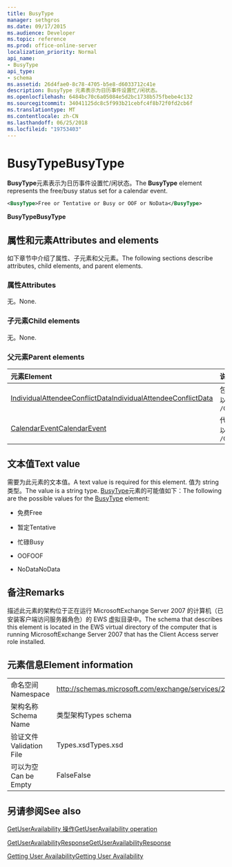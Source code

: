 ```yaml
---
title: BusyType
manager: sethgros
ms.date: 09/17/2015
ms.audience: Developer
ms.topic: reference
ms.prod: office-online-server
localization_priority: Normal
api_name:
- BusyType
api_type:
- schema
ms.assetid: 26d4fae0-8c78-4705-b5e8-d6033712c41e
description: BusyType 元素表示为日历事件设置忙/闲状态。
ms.openlocfilehash: 6484bc70c6a05084e5d2bc1738b575fbebe4c132
ms.sourcegitcommit: 34041125dc8c5f993b21cebfc4f8b72f0fd2cb6f
ms.translationtype: MT
ms.contentlocale: zh-CN
ms.lasthandoff: 06/25/2018
ms.locfileid: "19753403"
---
```

# <a name="busytype"></a><span data-ttu-id="59181-103">BusyType</span><span class="sxs-lookup"><span data-stu-id="59181-103">BusyType</span></span>

<span data-ttu-id="59181-104">**BusyType**元素表示为日历事件设置忙/闲状态。</span><span class="sxs-lookup"><span data-stu-id="59181-104">The **BusyType** element represents the free/busy status set for a calendar event.</span></span> 
  
```xml
<BusyType>Free or Tentative or Busy or OOF or NoData</BusyType>
```

 <span data-ttu-id="59181-105">**BusyType**</span><span class="sxs-lookup"><span data-stu-id="59181-105">**BusyType**</span></span>
## <a name="attributes-and-elements"></a><span data-ttu-id="59181-106">属性和元素</span><span class="sxs-lookup"><span data-stu-id="59181-106">Attributes and elements</span></span>

<span data-ttu-id="59181-107">如下章节中介绍了属性、子元素和父元素。</span><span class="sxs-lookup"><span data-stu-id="59181-107">The following sections describe attributes, child elements, and parent elements.</span></span>
  
### <a name="attributes"></a><span data-ttu-id="59181-108">属性</span><span class="sxs-lookup"><span data-stu-id="59181-108">Attributes</span></span>

<span data-ttu-id="59181-109">无。</span><span class="sxs-lookup"><span data-stu-id="59181-109">None.</span></span>
  
### <a name="child-elements"></a><span data-ttu-id="59181-110">子元素</span><span class="sxs-lookup"><span data-stu-id="59181-110">Child elements</span></span>

<span data-ttu-id="59181-111">无。</span><span class="sxs-lookup"><span data-stu-id="59181-111">None.</span></span>
  
### <a name="parent-elements"></a><span data-ttu-id="59181-112">父元素</span><span class="sxs-lookup"><span data-stu-id="59181-112">Parent elements</span></span>

|<span data-ttu-id="59181-113">**元素**</span><span class="sxs-lookup"><span data-stu-id="59181-113">**Element**</span></span>|<span data-ttu-id="59181-114">**说明**</span><span class="sxs-lookup"><span data-stu-id="59181-114">**Description**</span></span>|
|:-----|:-----|
|[<span data-ttu-id="59181-115">IndividualAttendeeConflictData</span><span class="sxs-lookup"><span data-stu-id="59181-115">IndividualAttendeeConflictData</span></span>](individualattendeeconflictdata.md) <br/> |<span data-ttu-id="59181-116">包含用户或联系人的忙/闲信息建议的会议时间时将发生时间窗口的状态。</span><span class="sxs-lookup"><span data-stu-id="59181-116">Contains a user's or contact's free/busy status for a time window that occurs at the same time as the suggested meeting time.</span></span>  <br/> <span data-ttu-id="59181-117">以下是此元素的 XPath 表达式：</span><span class="sxs-lookup"><span data-stu-id="59181-117">The following is the XPath expression to this element:</span></span>  <br/>  `/GetUserAvailabilityResponse/SuggestionsResponse/SuggestionDayResultArray/SuggestionDayResult[i]/SuggestionArray/Suggestion[i]/AttendeeConflictDataArray/IndividualAttendeeConflictData` <br/> |
|[<span data-ttu-id="59181-118">CalendarEvent</span><span class="sxs-lookup"><span data-stu-id="59181-118">CalendarEvent</span></span>](calendarevent.md) <br/> |<span data-ttu-id="59181-119">代表独特的日历项匹配项。</span><span class="sxs-lookup"><span data-stu-id="59181-119">Represents a unique calendar item occurrence.</span></span>  <br/> <span data-ttu-id="59181-120">以下是此元素的 XPath 表达式：</span><span class="sxs-lookup"><span data-stu-id="59181-120">The following is the XPath expression to this element:</span></span>  <br/>  `/GetUserAvailabilityResponse/FreeBusyResponseArray/FreeBusyResponse/FreeBusyView/CalendarEventArray/CalendarEvent[i]` <br/> |
   
## <a name="text-value"></a><span data-ttu-id="59181-121">文本值</span><span class="sxs-lookup"><span data-stu-id="59181-121">Text value</span></span>

<span data-ttu-id="59181-122">需要为此元素的文本值。</span><span class="sxs-lookup"><span data-stu-id="59181-122">A text value is required for this element.</span></span> <span data-ttu-id="59181-123">值为 string 类型。</span><span class="sxs-lookup"><span data-stu-id="59181-123">The value is a string type.</span></span> <span data-ttu-id="59181-124">[BusyType](busytype.md)元素的可能值如下：</span><span class="sxs-lookup"><span data-stu-id="59181-124">The following are the possible values for the [BusyType](busytype.md) element:</span></span> 
  
- <span data-ttu-id="59181-125">免费</span><span class="sxs-lookup"><span data-stu-id="59181-125">Free</span></span>
    
- <span data-ttu-id="59181-126">暂定</span><span class="sxs-lookup"><span data-stu-id="59181-126">Tentative</span></span>
    
- <span data-ttu-id="59181-127">忙碌</span><span class="sxs-lookup"><span data-stu-id="59181-127">Busy</span></span>
    
- <span data-ttu-id="59181-128">OOF</span><span class="sxs-lookup"><span data-stu-id="59181-128">OOF</span></span>
    
- <span data-ttu-id="59181-129">NoData</span><span class="sxs-lookup"><span data-stu-id="59181-129">NoData</span></span>
    
## <a name="remarks"></a><span data-ttu-id="59181-130">备注</span><span class="sxs-lookup"><span data-stu-id="59181-130">Remarks</span></span>

<span data-ttu-id="59181-131">描述此元素的架构位于正在运行 MicrosoftExchange Server 2007 的计算机（已安装客户端访问服务器角色）的 EWS 虚拟目录中。</span><span class="sxs-lookup"><span data-stu-id="59181-131">The schema that describes this element is located in the EWS virtual directory of the computer that is running MicrosoftExchange Server 2007 that has the Client Access server role installed.</span></span>
  
## <a name="element-information"></a><span data-ttu-id="59181-132">元素信息</span><span class="sxs-lookup"><span data-stu-id="59181-132">Element information</span></span>

|||
|:-----|:-----|
|<span data-ttu-id="59181-133">命名空间</span><span class="sxs-lookup"><span data-stu-id="59181-133">Namespace</span></span>  <br/> |http://schemas.microsoft.com/exchange/services/2006/types  <br/> |
|<span data-ttu-id="59181-134">架构名称</span><span class="sxs-lookup"><span data-stu-id="59181-134">Schema Name</span></span>  <br/> |<span data-ttu-id="59181-135">类型架构</span><span class="sxs-lookup"><span data-stu-id="59181-135">Types schema</span></span>  <br/> |
|<span data-ttu-id="59181-136">验证文件</span><span class="sxs-lookup"><span data-stu-id="59181-136">Validation File</span></span>  <br/> |<span data-ttu-id="59181-137">Types.xsd</span><span class="sxs-lookup"><span data-stu-id="59181-137">Types.xsd</span></span>  <br/> |
|<span data-ttu-id="59181-138">可以为空</span><span class="sxs-lookup"><span data-stu-id="59181-138">Can be Empty</span></span>  <br/> |<span data-ttu-id="59181-139">False</span><span class="sxs-lookup"><span data-stu-id="59181-139">False</span></span>  <br/> |
   
## <a name="see-also"></a><span data-ttu-id="59181-140">另请参阅</span><span class="sxs-lookup"><span data-stu-id="59181-140">See also</span></span>



[<span data-ttu-id="59181-141">GetUserAvailability 操作</span><span class="sxs-lookup"><span data-stu-id="59181-141">GetUserAvailability operation</span></span>](getuseravailability-operation.md)
  
[<span data-ttu-id="59181-142">GetUserAvailabilityResponse</span><span class="sxs-lookup"><span data-stu-id="59181-142">GetUserAvailabilityResponse</span></span>](getuseravailabilityresponse.md)


[<span data-ttu-id="59181-143">Getting User Availability</span><span class="sxs-lookup"><span data-stu-id="59181-143">Getting User Availability</span></span>](http://msdn.microsoft.com/library/d4133fcb-9b0f-4e6b-aadf-a389da83516a%28Office.15%29.aspx)

